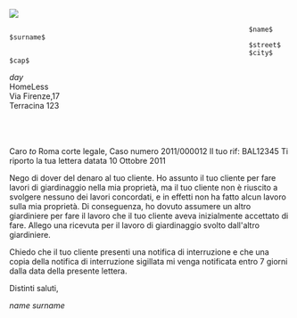![](https://octodex.github.com/images/yaktocat.png)

    															$name$ $surname$
    															$street$
    															$city$ $cap$

$day$ \
HomeLess \
Via Firenze,17 \
Terracina 123

\
\
\
Caro $to$
Roma corte legale, Caso numero 2011/000012
Il tuo rif: BAL12345
Ti riporto la tua lettera datata 10 Ottobre 2011

Nego di dover del denaro al tuo cliente. Ho assunto il tuo cliente per fare lavori di giardinaggio nella mia proprietà, ma il tuo cliente non è riuscito a svolgere nessuno dei lavori concordati, e in effetti non ha fatto alcun lavoro sulla mia proprietà.
Di conseguenza, ho dovuto assumere un altro giardiniere per fare il lavoro che il tuo cliente aveva inizialmente accettato di fare. Allego una ricevuta per il lavoro di giardinaggio svolto dall'altro giardiniere.

Chiedo che il tuo cliente presenti una notifica di interruzione e che una copia della notifica di interruzione sigillata mi venga notificata entro 7 giorni dalla data della presente lettera.

Distinti saluti,

$name$ $surname$
